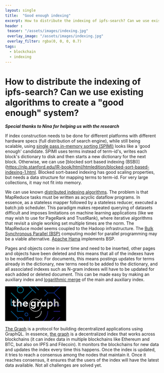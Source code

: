 ```yaml
---
layout: single
title:  "Good enough indexing"
excerpt: How to distribute the indexing of ipfs-search? Can we use existing algorithms to create a "good enough" system? 
header :
 teaser: "/assets/images/indexing.jpg"
 overlay_image: "/assets/images/indexing.jpg"
 overlay_filter: rgba(0, 0, 0, 0.7)
tags:
  - blockchain
  - indexing
---
```


# How to distribute the indexing of ipfs-search? Can we use existing algorithms to create a "good enough" system? 

***Special thanks to Nina for helping us with the research***


 If index construction needs to be done for different platforms with different hardware specs (full distribution of search engine), while still being scalable, using [single pass in-memory sorting (SPIMI)](https://nlp.stanford.edu/IR-book/html/htmledition/single-pass-in-memory-indexing-1.html#:~:text=A%20more%20scalable%20alternative%20is,is%20enough%20disk%20space%20available.) looks like a 'good enough' candidate. SPIMI uses terms instead of term-id's, writes each block's dictionary to disk and then starts a new dictionary for the next block. Otherwise, we can use [blocked sort based indexing (BSBI)](https://nlp.stanford.edu/IR-book/html/htmledition/blocked-sort-based-indexing-1.html. Blocked sort-based indexing has good scaling properties, but needs a data structure for mapping terms to term-id. For very large collections, it may not fit into memory.
    
 We can use known [distributed indexing algorithms](https://nlp.stanford.edu/IR-book/html/htmledition/distributed-indexing-1.html). The problem is that MapReduce tasks must be written as acyclic dataflow programs. In essence, as a stateless mapper followed by a stateless reducer,   executed a batch job scheduler. This paradigm makes repeated querying of datasets difficult and imposes limitations on machine learning applications (like we may wish to use for PageRank and TrustRank), where iterative algorithms that revisit a single working set multiple times are the norm. The MapReduce model seems coupled to the Hadoop infrastructure. The [Bulk Synchronous Parallel (BSP)](http://www.bsp-worldwide.org/ "http://www.bsp-worldwide.org/") computing model for parallel programming may be a viable alternative. [Apache Hama](https://hama.apache.org/ "https://hama.apache.org/") implements BSP.
    
 Pages and objects come in over time and need to be inserted, other pages and objects have been deleted and this means that all of the indexes have to be modified too: For documents, this means postings updates for terms already in the dictionary, new terms need to be added to the dictionary, and all associated indexes such as N-gram indexes will have to be updated for each added or deleted document. This can be made easy by making an auxiliary index and [logarithmic merge](https://niverel.tymyrddin.space/en/play/algos/dynindex#logarithmic-merge "en:play:algos:dynindex") of the main and auxiliary index.
 
 <img src="/assets/images/Graph-Protocol-678x381.png" alt="drawing" width="200" />
    
 [The Graph](https://medium.com/graphprotocol "https://medium.com/graphprotocol") is a protocol for building decentralized applications using GraphQL. In essence, [the graph](https://thegraph.com/ "https://thegraph.com/") is a decentralized index that works across blockchains (it can index data in multiple blockchains like Ethereum and BTC, but also on IPFS and Filecoin). It monitors the blockchains for new data and updates the index every time this happens. Once the index is updated, it tries to reach a consensus among the nodes that maintain it. Once it reaches consensus, it ensures that the users of the index will have the latest data available. Not all challenges are solved yet. 
